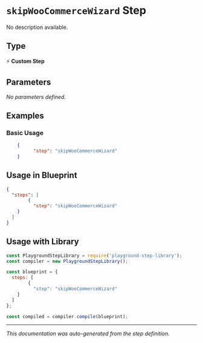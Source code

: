 # `skipWooCommerceWizard` Step

No description available.

## Type
⚡ **Custom Step**

## Parameters

*No parameters defined.*

## Examples

### Basic Usage
```json
    {
          "step": "skipWooCommerceWizard"
    }
```

## Usage in Blueprint

```json
{
  "steps": [
        {
          "step": "skipWooCommerceWizard"
    }
  ]
}
```

## Usage with Library

```javascript
const PlaygroundStepLibrary = require('playground-step-library');
const compiler = new PlaygroundStepLibrary();

const blueprint = {
  steps: [
        {
          "step": "skipWooCommerceWizard"
    }
  ]
};

const compiled = compiler.compile(blueprint);
```

---

*This documentation was auto-generated from the step definition.*

